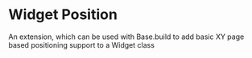Widget Position
===============

An extension, which can be used with Base.build to add basic XY page 
based positioning support to a Widget class
